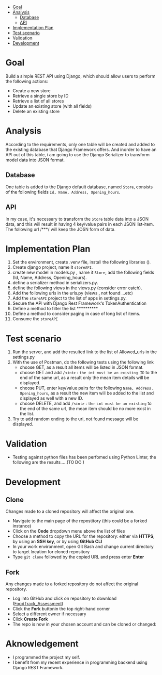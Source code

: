 
- [Goal](#goal)
- [Analysis](#analysis)
  - [Database](#database)
  - [API](#api)
- [Implementation Plan](#implementation-plan)
- [Test scenario](#test-scenario)
- [Validation](#validation)
- [Development](#development)


# Goal
Build a simple REST API using Django, which should allow users to perform the following actions:
- Create a new store
- Retrieve a single store by ID
- Retrieve a list of all stores
- Update an existing store (with all fields)
- Delete an existing store

# Analysis
According to the requirements, only one table will be created and added to the existing database that Django Framework offers.
And inorder to have an API out of this table, i am going to use the Django Serializer to transform model data into JSON format.

## Database
One table is added to the Django default database, named `Store`, consists of the following fields `Id, Name, Address, Opening_hours`.

## API
In my case, it's necessary to transform the `Store` table data into a JSON data, and this will result in having  4  key/value pairs in each JSON list-item.
The following url /***/ will keep the JOSN form of data.

# Implementation Plan
1. Set the environment, create .venv file, install the following libraries ().
2. Create django project, name it `storeAPI`.
3. create new model in models.py , name it  `Store`, add the following fields (Id, Name, Address, Opening_hours).
4. define a serializer method in serializers.py.
5. define the following views in the views.py (consider error catch).
6. Add the following urls in the urls.py (views , not found ...etc)
7. Add the `storeAPI` project to the list of apps in settings.py.
8. Secure the API with Django Rest Framework's TokenAuthentication
9. Define a method to filter the list **********
10. Define a method to consider paging in case of long list of items.
11. Consume the `storeAPI`

# Test scenario
1. Run the server, and add the resulted link to the list of Allowed_urls in the settings.py
2. With the use of Postman, do the following tests using the following link
    - choose GET, as a result all items will be listed in JSON format.
    - choose GET and add `/<int>` : `the int must be an existing ID`  to the end of the same url, as a result only the mean item details will be displayed.
    - choose PUT, enter key/value pairs for the following `Name, Address, Opening_hours`, as a result the new item will be added to the list and displayed as well with a new ID.
    - choose DELETE, and add `/<int>` : `the int must be an existing`  to the end of the same url, the mean item should be no more exist in the list.
3. Try to add random ending to the url, not found message will be displayed.


# Validation
- Testing against python files has been perfomed using Python Linter, the following are the results.....(TO DO )

# Development

## Clone
Changes made to a cloned repository will affect the original one.

- Navigate to the main page of the repostitory (this could be a forked instance)
- Click on the **Code** dropdown menu above the list of files
- Choose a method to copy the URL for the repository: either via **HTTPS**, by using an **SSH key**, or by using **GitHub CLI**
- In your work environment, open Git Bash and change current directory to target location for cloned repository
- Type ``git clone`` followed by the copied URL and press enter **Enter**

## Fork

Any changes made to a forked repository do not affect the original repository.

- Log into GitHub and click on repository to download ([FoodTrack_Assessment](https://github.com/Nazek-Altayeb/FoodTrack_Assessment))
- Click the **Fork** buttonin the top right-hand corner
- Select a different owner if necessary
- Click **Create Fork**
- The repo is now in your chosen account and can be cloned or changed:

# Aknowledgement

- I programmed the project my self.
- I benefit from my recent experience in programming backend using Django REST Framework.